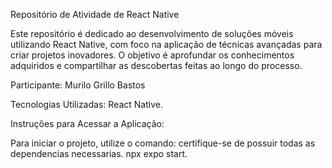 Repositório de Atividade de React Native

Este repositório é dedicado ao desenvolvimento de soluções móveis utilizando React Native, com foco na aplicação de técnicas avançadas para criar projetos inovadores. O objetivo é aprofundar os conhecimentos adquiridos e compartilhar as descobertas feitas ao longo do processo.

Participante: Murilo Grillo Bastos

Tecnologias Utilizadas: React Native.

Instruções para Acessar a Aplicação:

Para iniciar o projeto, utilize o comando: certifique-se de possuir todas as dependencias necessarias. npx expo start.
